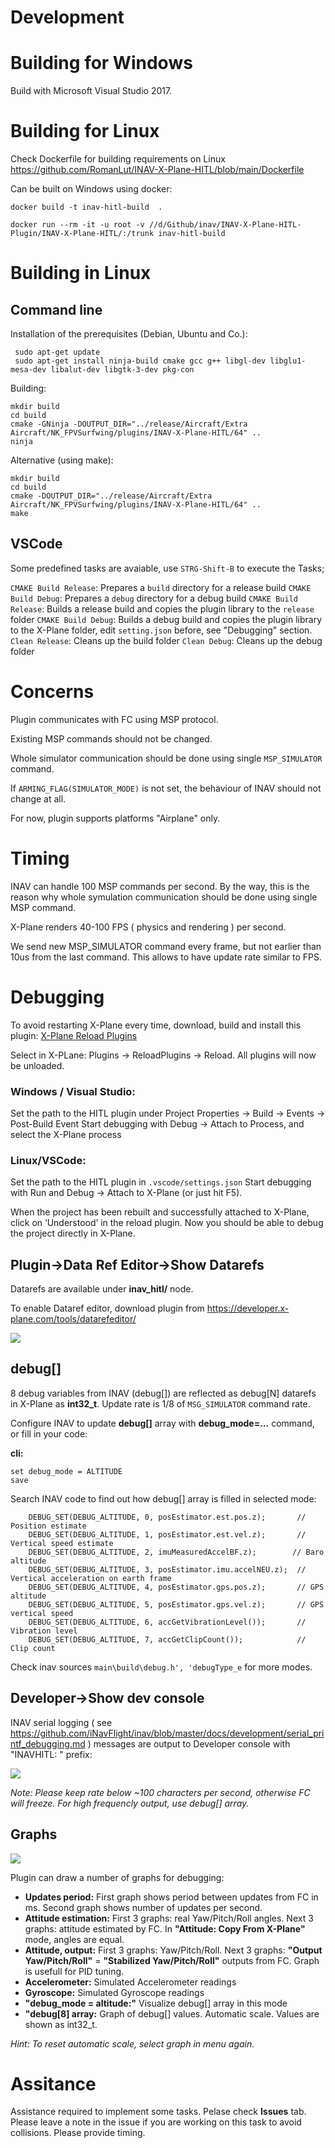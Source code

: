 # Development

# Building for Windows

Build with Microsoft Visual Studio 2017.

# Building for Linux

Check Dockerfile for building requirements on Linux https://github.com/RomanLut/INAV-X-Plane-HITL/blob/main/Dockerfile

Can be built on Windows using docker:

```docker build -t inav-hitl-build  .```

```docker run --rm -it -u root -v //d/Github/inav/INAV-X-Plane-HITL-Plugin/INAV-X-Plane-HITL/:/trunk inav-hitl-build ```

# Building in Linux
 
## Command line

Installation of the prerequisites (Debian, Ubuntu and Co.):
```shell
 sudo apt-get update 
 sudo apt-get install ninja-build cmake gcc g++ libgl-dev libglu1-mesa-dev libalut-dev libgtk-3-dev pkg-con
``` 

Building:
```shell
mkdir build
cd build
cmake -GNinja -DOUTPUT_DIR="../release/Aircraft/Extra Aircraft/NK_FPVSurfwing/plugins/INAV-X-Plane-HITL/64" ..
ninja
```

Alternative (using make):
```shell
mkdir build
cd build
cmake -DOUTPUT_DIR="../release/Aircraft/Extra Aircraft/NK_FPVSurfwing/plugins/INAV-X-Plane-HITL/64" ..
make
```

## VSCode

Some predefined tasks are avaiable, use `STRG-Shift-B` to execute the Tasks;

`CMAKE Build Release`: Prepares a `build` directory for a release build
`CMAKE Build Debug`: Prepares a `debug` directory for a debug build
`CMAKE Build Release`: Builds a release build and copies the plugin library to the `release` folder
`CMAKE Build Debug`: Builds a debug build and copies the plugin library to the X-Plane folder, edit `setting.json` before, see "Debugging" section.
`Clean Release`: Cleans up the build folder
`Clean Debug`: Cleans up the debug folder

# Concerns

Plugin communicates with FC using MSP protocol.

Existing MSP commands should not be changed.

Whole simulator communication should be done using single ```MSP_SIMULATOR``` command.

If ```ARMING_FLAG(SIMULATOR_MODE)``` is not set, the behaviour of INAV should not change at all.

For now, plugin supports platforms "Airplane" only.

# Timing

INAV can handle 100 MSP commands per second. By the way, this is the reason why whole symulation communication should be done using single MSP command.

X-Plane renders 40-100 FPS ( physics and rendering ) per second. 

We send new MSP_SIMULATOR command every frame, but not earlier than 10us from the last command. This allows to have update rate similar to FPS.

# Debugging

To avoid restarting X-Plane every time, download, build and install this plugin:
[X-Plane Reload Plugins](https://developer.x-plane.com/code-sample/reloadplugins/)

Select in X-PLane: Plugins -> ReloadPlugins -> Reload.
All plugins will now be unloaded.

### Windows / Visual Studio:
Set the path to the HITL plugin under Project Properties -> Build -> Events -> Post-Build Event
Start debugging with Debug -> Attach to Process, and select the X-Plane process

### Linux/VSCode:
Set the path to the HITL plugin in  `.vscode/settings.json`
Start debugging with Run and Debug -> Attach to X-Plane (or just hit F5).

When the project has been rebuilt and successfully attached to X-Plane, click on ‘Understood’ in the reload plugin.
Now you should be able to debug the project directly in X-Plane.

## Plugin->Data Ref Editor->Show Datarefs

Datarefs are available under **inav_hitl/** node.

To enable Dataref editor, download plugin from https://developer.x-plane.com/tools/datarefeditor/

![](datarefs.png)

## debug[]

8 debug variables from INAV (debug[]) are reflected as debug[N] datarefs in X-Plane as **int32_t**. Update rate is 1/8 of ```MSG_SIMULATOR``` command rate.

Configure INAV to update **debug[]** array with **debug_mode=...** command, or fill in your code:

**cli:**
```
set debug_mode = ALTITUDE
save
```
Search INAV code to find out how debug[] array is filled in selected mode:
```
    DEBUG_SET(DEBUG_ALTITUDE, 0, posEstimator.est.pos.z);       // Position estimate
    DEBUG_SET(DEBUG_ALTITUDE, 1, posEstimator.est.vel.z);       // Vertical speed estimate
    DEBUG_SET(DEBUG_ALTITUDE, 2, imuMeasuredAccelBF.z);        // Baro altitude
    DEBUG_SET(DEBUG_ALTITUDE, 3, posEstimator.imu.accelNEU.z);  // Vertical acceleration on earth frame
    DEBUG_SET(DEBUG_ALTITUDE, 4, posEstimator.gps.pos.z);       // GPS altitude
    DEBUG_SET(DEBUG_ALTITUDE, 5, posEstimator.gps.vel.z);       // GPS vertical speed
    DEBUG_SET(DEBUG_ALTITUDE, 6, accGetVibrationLevel());       // Vibration level
    DEBUG_SET(DEBUG_ALTITUDE, 7, accGetClipCount());            // Clip count
```

Check inav sources `main\build\debug.h', 'debugType_e` for more modes.


## Developer->Show dev console

INAV serial logging ( see https://github.com/iNavFlight/inav/blob/master/docs/development/serial_printf_debugging.md ) messages are output to Developer console with "INAVHITL: " prefix:

![](devconsole.png)

*Note: Please keep rate below ~100 characters per second, otherwise FC will freeze. For high frequencly output, use debug[] array.* 

## Graphs

![](graph.jpg)

Plugin can draw a number of graphs for debugging:
- **Updates period:** First graph shows period between updates from FC in ms. Second graph shows number of updates per second.
- **Attitude estimation:** First 3 graphs: real Yaw/Pitch/Roll angles. Next 3 graphs: attitude estimated by FC. In **"Attitude: Copy From X-Plane"** mode, angles are equal. 
- **Attitude, output:** First 3 graphs: Yaw/Pitch/Roll. Next 3 graphs: **"Output Yaw/Pitch/Roll"** = **"Stabilized Yaw/Pitch/Roll"** outputs from FC. Graph is usefull for PID tuning.
- **Accelerometer:** Simulated Accelerometer readings
- **Gyroscope:** Simulated Gyroscope readings
- **"debug_mode = altitude:"** Visualize debug[] array in this mode
- **"debug[8] array:** Graph of debug[] values. Automatic scale. Values are shown as int32_t.

*Hint: To reset automatic scale, select graph in menu again.*
  
  
# Assitance

Assistance required to implement some tasks. Pelase check **Issues** tab. Please leave a note in the issue if you are working on this task to avoid collisions. Please provide timing.

